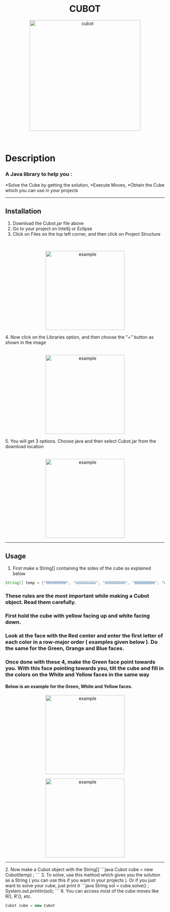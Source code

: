 <h1 align="center">CUBOT</h1>

<p align="center">
  <img width="350" src="https://cdn.discordapp.com/attachments/812010624301269012/846008134396805120/cube.PNG" alt="cubot">
</p>

<br> 

# Description

### A Java library to help you : 
*Solve the Cube by getting the solution, 
*Execute Moves, 
*Obtain the Cube which you can use in your projects

---

## Installation

1. Download the Cubot.jar file above 
2. Go to your project on Intellij or Eclipse 
3. Click on Files on the top left corner, and then click on Project Structure
<br> 
<p align="center">
  <img width="250" src="https://cdn.discordapp.com/attachments/812010624301269012/846011040529645588/unknown.png" alt="example">
</p>
4. Now click on the Libraries option, and then choose the "+" button as shown in the image 
<br> 
<br> 
 <p align="center">
  <img width="250" src="https://cdn.discordapp.com/attachments/812010624301269012/846011272054571038/unknown.png" alt="example">
</p>
5. You will get 3 options. Choose java and then select Cubot.jar from the download location 
<br> 
<br>
 <p align="center">
  <img width="250" src="https://cdn.discordapp.com/attachments/812010624301269012/846011334029344828/unknown.png" alt="example">
</p>

<hr> 

## Usage

1. First make a String[] containing the sides of the cube as explained below 
```java
String[] temp = {"RRRRRRRRR", "GGGGGGGGG", "OOOOOOOOO", "BBBBBBBBB", "WWWWWWWWW", "YYYYYYYYY"}; 
```
### These rules are the most important while making a Cubot object. Read them carefully.
### First hold the cube with yellow facing up and white facing down. 
### Look at the face with the Red center and enter the first letter of each color in a row-major order ( examples given below ). Do the same for the Green, Orange and Blue faces. 
### Once done with these 4, make the Green face point towards you. With this face pointing towards you, tilt the cube and fill in the colors on the White and Yellow faces in the same way  

#### Below is an example for the Green, White and Yellow faces. 
<p align="center">
  <img width="250" src="https://cdn.discordapp.com/attachments/812010624301269012/846018771907117086/Untitled_design.png" alt="example">
</p>
<p align="center">
  <img width="250" src="https://cdn.discordapp.com/attachments/812010624301269012/846039736976277556/greenyellow.png" alt="example">
</p>
<hr> 
2. Now make a Cubot object with the String[] 
```java
Cubot cube = new Cubot(temp) ;
```
3. To solve, use this method which gives you the solution as a String ( you can use this if you want in your projects ). Or if you just want to solve your cube, just print it 
```java
String sol = cube.solve() ;
System.out.println(sol);
```
6. You can access most of the cube moves like R(), R'(), etc. 

```java
Cubot cube = new Cubot 
```

